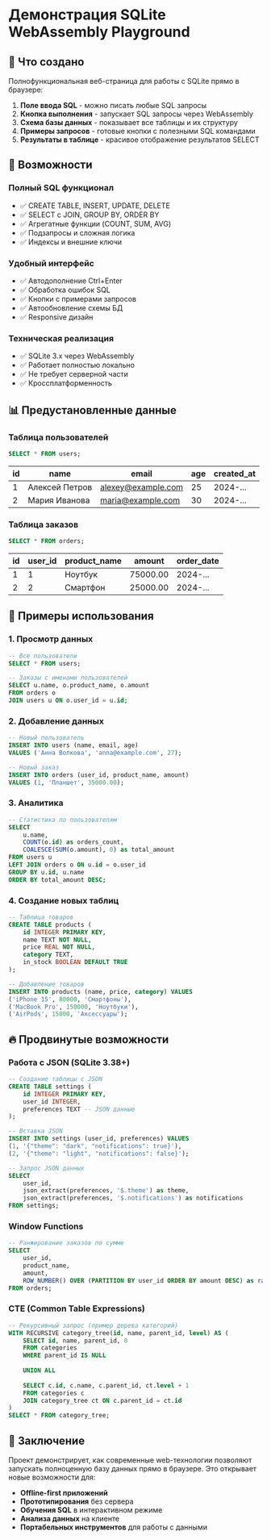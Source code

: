 # Демонстрация SQLite WebAssembly Playground

## 🎯 Что создано

Полнофункциональная веб-страница для работы с SQLite прямо в браузере:

1. **Поле ввода SQL** - можно писать любые SQL запросы
2. **Кнопка выполнения** - запускает SQL запросы через WebAssembly
3. **Схема базы данных** - показывает все таблицы и их структуру  
4. **Примеры запросов** - готовые кнопки с полезными SQL командами
5. **Результаты в таблице** - красивое отображение результатов SELECT

## 🚀 Возможности

### Полный SQL функционал
- ✅ CREATE TABLE, INSERT, UPDATE, DELETE
- ✅ SELECT с JOIN, GROUP BY, ORDER BY
- ✅ Агрегатные функции (COUNT, SUM, AVG)
- ✅ Подзапросы и сложная логика
- ✅ Индексы и внешние ключи

### Удобный интерфейс
- ✅ Автодополнение Ctrl+Enter
- ✅ Обработка ошибок SQL
- ✅ Кнопки с примерами запросов
- ✅ Автообновление схемы БД
- ✅ Responsive дизайн

### Техническая реализация
- ✅ SQLite 3.x через WebAssembly
- ✅ Работает полностью локально
- ✅ Не требует серверной части
- ✅ Кроссплатформенность

## 📊 Предустановленные данные

### Таблица пользователей
```sql
SELECT * FROM users;
```
| id | name           | email              | age | created_at |
|----|----------------|--------------------|-----|------------|
| 1  | Алексей Петров | alexey@example.com | 25  | 2024-...   |
| 2  | Мария Иванова  | maria@example.com  | 30  | 2024-...   |

### Таблица заказов  
```sql
SELECT * FROM orders;
```
| id | user_id | product_name | amount    | order_date |
|----|---------|--------------|-----------|------------|
| 1  | 1       | Ноутбук      | 75000.00  | 2024-...   |
| 2  | 2       | Смартфон     | 25000.00  | 2024-...   |

## 🧪 Примеры использования

### 1. Просмотр данных
```sql
-- Все пользователи
SELECT * FROM users;

-- Заказы с именами пользователей
SELECT u.name, o.product_name, o.amount 
FROM orders o 
JOIN users u ON o.user_id = u.id;
```

### 2. Добавление данных
```sql
-- Новый пользователь
INSERT INTO users (name, email, age) 
VALUES ('Анна Волкова', 'anna@example.com', 27);

-- Новый заказ
INSERT INTO orders (user_id, product_name, amount) 
VALUES (1, 'Планшет', 35000.00);
```

### 3. Аналитика
```sql
-- Статистика по пользователям
SELECT 
    u.name,
    COUNT(o.id) as orders_count,
    COALESCE(SUM(o.amount), 0) as total_amount
FROM users u 
LEFT JOIN orders o ON u.id = o.user_id 
GROUP BY u.id, u.name
ORDER BY total_amount DESC;
```

### 4. Создание новых таблиц
```sql
-- Таблица товаров
CREATE TABLE products (
    id INTEGER PRIMARY KEY,
    name TEXT NOT NULL,
    price REAL NOT NULL,
    category TEXT,
    in_stock BOOLEAN DEFAULT TRUE
);

-- Добавление товаров
INSERT INTO products (name, price, category) VALUES 
('iPhone 15', 80000, 'Смартфоны'),
('MacBook Pro', 150000, 'Ноутбуки'),
('AirPods', 15000, 'Аксессуары');
```

## 🔥 Продвинутые возможности

### Работа с JSON (SQLite 3.38+)
```sql
-- Создание таблицы с JSON
CREATE TABLE settings (
    id INTEGER PRIMARY KEY,
    user_id INTEGER,
    preferences TEXT -- JSON данные
);

-- Вставка JSON
INSERT INTO settings (user_id, preferences) VALUES 
(1, '{"theme": "dark", "notifications": true}'),
(2, '{"theme": "light", "notifications": false}');

-- Запрос JSON данных
SELECT 
    user_id,
    json_extract(preferences, '$.theme') as theme,
    json_extract(preferences, '$.notifications') as notifications
FROM settings;
```

### Window Functions
```sql
-- Ранжирование заказов по сумме
SELECT 
    user_id,
    product_name,
    amount,
    ROW_NUMBER() OVER (PARTITION BY user_id ORDER BY amount DESC) as rank
FROM orders;
```

### CTE (Common Table Expressions)
```sql
-- Рекурсивный запрос (пример дерева категорий)
WITH RECURSIVE category_tree(id, name, parent_id, level) AS (
    SELECT id, name, parent_id, 0 
    FROM categories 
    WHERE parent_id IS NULL
    
    UNION ALL
    
    SELECT c.id, c.name, c.parent_id, ct.level + 1
    FROM categories c
    JOIN category_tree ct ON c.parent_id = ct.id
)
SELECT * FROM category_tree;
```

## 🎉 Заключение

Проект демонстрирует, как современные web-технологии позволяют запускать полноценную базу данных прямо в браузере. Это открывает новые возможности для:

- **Offline-first приложений** 
- **Прототипирования** без сервера
- **Обучения SQL** в интерактивном режиме
- **Анализа данных** на клиенте
- **Портабельных инструментов** для работы с данными